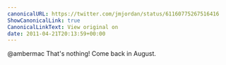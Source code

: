 ```yaml
---
canonicalURL: https://twitter.com/jmjordan/status/61160775267516416
ShowCanonicalLink: true
CanonicalLinkText: View original on
date: 2011-04-21T20:13:59+00:00
---
```

@ambermac That's nothing! Come back in August.